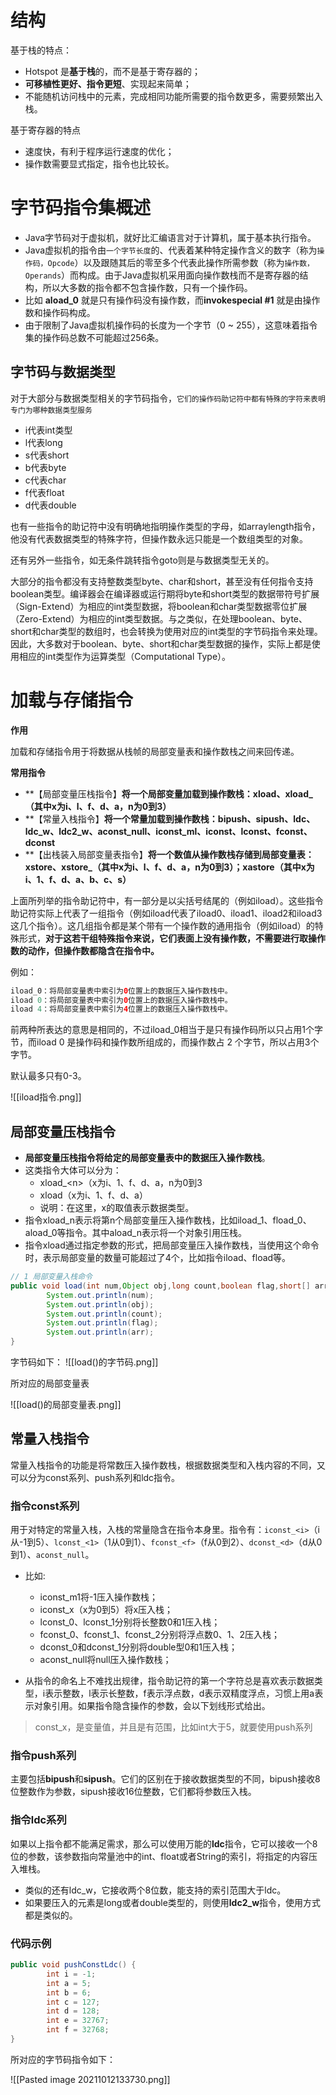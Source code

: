 # 结构
基于栈的特点：
- Hotspot 是**基于栈**的，而不是基于寄存器的；
 - **可移植性更好、指令更短**、实现起来简单；
- 不能随机访问栈中的元素，完成相同功能所需要的指令数更多，需要频繁出入栈。

基于寄存器的特点
- 速度快，有利于程序运行速度的优化；
- 操作数需要显式指定，指令也比较长。


# 字节码指令集概述

-   Java字节码对于虚拟机，就好比汇编语言对于计算机，属于基本执行指令。
-   Java虚拟机的指令由`一个字节长度`的、代表着某种特定操作含义的数字（称为`操作码，Opcode`）以及跟随其后的零至多个代表此操作所需参数（称为`操作数，Operands`）而构成。由于Java虚拟机采用面向操作数栈而不是寄存器的结构，所以大多数的指令都不包含操作数，只有一个操作码。
-   比如 **aload_0** 就是只有操作码没有操作数，而**invokespecial #1** 就是由操作数和操作码构成。
-   由于限制了Java虚拟机操作码的长度为一个字节（0 ~ 255），这意味着指令集的操作码总数不可能超过256条。

## 字节码与数据类型

对于大部分与数据类型相关的字节码指令，`它们的操作码助记符中都有特殊的字符来表明专门为哪种数据类型服务`

-   i代表int类型
-   l代表long
-   s代表short
-   b代表byte
-   c代表char
-   f代表float
-   d代表double

也有一些指令的助记符中没有明确地指明操作类型的字母，如arraylength指令，他没有代表数据类型的特殊字符，但操作数永远只能是一个数组类型的对象。

还有另外一些指令，如无条件跳转指令goto则是与数据类型无关的。

大部分的指令都没有支持整数类型byte、char和short，甚至没有任何指令支持boolean类型。编译器会在编译器或运行期将byte和short类型的数据带符号扩展（Sign-Extend）为相应的int类型数据，将boolean和char类型数据零位扩展（Zero-Extend）为相应的int类型数据。与之类似，在处理boolean、byte、short和char类型的数组时，也会转换为使用对应的int类型的字节码指令来处理。因此，大多数对于boolean、byte、short和char类型数据的操作，实际上都是使用相应的int类型作为运算类型（Computational Type）。


# 加载与存储指令

**作用**

加载和存储指令用于将数据从栈帧的局部变量表和操作数栈之间来回传递。

**常用指令**

-   **【局部变量压栈指令】**将一个局部变量加载到操作数栈：xload、xload_（其中x为i、l、f、d、a，n为0到3）**
-   **【常量入栈指令】**将一个常量加载到操作数栈：bipush、sipush、ldc、ldc_w、ldc2_w、aconst_null、iconst_ml、iconst、lconst、fconst、dconst**
-   **【出栈装入局部变量表指令】**将一个数值从操作数栈存储到局部变量表：xstore、xstore_（其中x为i、l、f、d、a，n为0到3）；xastore（其中x为i、1、f、d、a、b、c、s）**

上面所列举的指令助记符中，有一部分是以尖括号结尾的（例如iload）。这些指令助记符实际上代表了一组指令（例如iload代表了iload0、iload1、iload2和iload3这几个指令）。这几组指令都是某个带有一个操作数的通用指令（例如iload）的特殊形式，**对于这若干组特殊指令来说，它们表面上没有操作数，不需要进行取操作数的动作，但操作数都隐含在指令中。**

例如：
```java
iload_0：将局部变量表中索引为0位置上的数据压入操作数栈中。
iload 0：将局部变量表中索引为0位置上的数据压入操作数栈中。
iload 4：将局部变量表中索引为4位置上的数据压入操作数栈中。
```

前两种所表达的意思是相同的，不过iload_0相当于是只有操作码所以只占用1个字节，而iload 0 是操作码和操作数所组成的，而操作数占 2 个字节，所以占用3个字节。

默认最多只有0-3。

![[iload指令.png]]

## 局部变量压栈指令

-   **局部变量压栈指令将给定的局部变量表中的数据压入操作数栈**。
-   这类指令大体可以分为：
	-   xload_\<n>（x为i、1、f、d、a，n为0到3
	-   xload（x为i、1、f、d、a）
	-  说明：在这里，x的取值表示数据类型。
-   指令xload_n表示将第n个局部变量压入操作数栈，比如iload_1、fload_0、aload_0等指令。其中aload_n表示将一个对象引用压栈。
-   指令xload通过指定参数的形式，把局部变量压入操作数栈，当使用这个命令时，表示局部变量的数量可能超过了4个，比如指令iload、fload等。
	
```java
// 1 局部变量入栈命令
public void load(int num,Object obj,long count,boolean flag,short[] arr){
        System.out.println(num);
        System.out.println(obj);
        System.out.println(count);
        System.out.println(flag);
        System.out.println(arr);
}
```

字节码如下：
![[load()的字节码.png]]

所对应的局部变量表

![[load()的局部变量表.png]]

## 常量入栈指令

常量入栈指令的功能是将常数压入操作数栈，根据数据类型和入栈内容的不同，又可以分为const系列、push系列和ldc指令。

### 指令const系列
用于对特定的常量入栈，入栈的常量隐含在指令本身里。指令有：`iconst_<i>`（i从-1到5）、`lconst_<1>`（1从0到1）、`fconst_<f>`（f从0到2）、`dconst_<d>`（d从0到1）、`aconst_null`。

-   比如:
    
    -   iconst_m1将-1压入操作数栈；
    -   iconst_x（x为0到5）将x压入栈；
    -   lconst_0、lconst_1分别将长整数0和1压入栈；
    -   fconst_0、fconst_1、fconst_2分别将浮点数0、1、2压入栈；
    -   dconst_0和dconst_1分别将double型0和1压入栈；
    -   aconst_null将null压入操作数栈；
-   从指令的命名上不难找出规律，指令助记符的第一个字符总是喜欢表示数据类型，i表示整数，l表示长整数，f表示浮点数，d表示双精度浮点，习惯上用a表示对象引用。如果指令隐含操作的参数，会以下划线形式给出。

> const_x，是变量值，并且是有范围，比如int大于5，就要使用push系列

### 指令push系列
主要包括**bipush**和**sipush**。它们的区别在于接收数据类型的不同，bipush接收8位整数作为参数，sipush接收16位整数，它们都将参数压入栈。

### 指令ldc系列
如果以上指令都不能满足需求，那么可以使用万能的**ldc**指令，它可以接收一个8位的参数，该参数指向常量池中的int、float或者String的索引，将指定的内容压入堆栈。

-   类似的还有ldc_w，它接收两个8位数，能支持的索引范围大于ldc。
-   如果要压入的元素是long或者double类型的，则使用**ldc2_w**指令，使用方式都是类似的。

### 代码示例
```java
public void pushConstLdc() {
        int i = -1;
        int a = 5;
        int b = 6;
        int c = 127;
        int d = 128;
        int e = 32767;
        int f = 32768;
}
```
所对应的字节码指令如下：

![[Pasted image 20211012133730.png]]